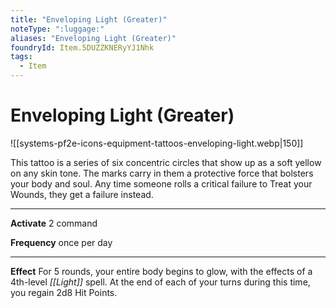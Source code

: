 ```yaml
---
title: "Enveloping Light (Greater)"
noteType: ":luggage:"
aliases: "Enveloping Light (Greater)"
foundryId: Item.5DUZZKNERyYJ1Nhk
tags:
  - Item
---
```


# Enveloping Light (Greater)
![[systems-pf2e-icons-equipment-tattoos-enveloping-light.webp|150]]

This tattoo is a series of six concentric circles that show up as a soft yellow on any skin tone. The marks carry in them a protective force that bolsters your body and soul. Any time someone rolls a critical failure to Treat your Wounds, they get a failure instead.

* * *

**Activate** 2 command

**Frequency** once per day

* * *

**Effect** For 5 rounds, your entire body begins to glow, with the effects of a 4th-level _[[Light]]_ spell. At the end of each of your turns during this time, you regain 2d8 Hit Points.
